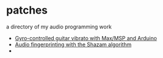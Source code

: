 # patches
a directory of my audio programming work

* [Gyro-controlled guitar vibrato with Max/MSP and Arduino](https://github.com/arhanv/audio-dsp/tree/main/Gyroscope-Controlled%20Vibrato%20with%20Arduino)
* [Audio fingerprinting with the Shazam algorithm](https://drive.google.com/file/d/1ShaQXvKt6yvth6PIDmemLDJ8N85LtJF3/view?usp=sharing)
* 
